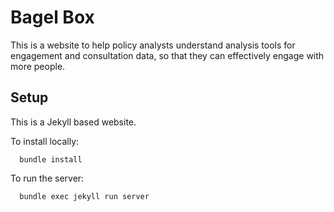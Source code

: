 # Bagel Box

This is a website to help policy analysts understand analysis tools for engagement and consultation data,
so that they can effectively engage with more people.

## Setup

This is a Jekyll based website.

To install locally:

```
  bundle install
```

To run the server:

```
  bundle exec jekyll run server
```
